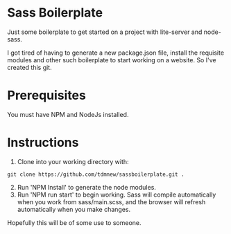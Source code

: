 # Sass Boilerplate

Just some boilerplate to get started on a project with lite-server and node-sass.

I got tired of having to generate a new package.json file, install the requisite modules and other such boilerplate to start working on a website. So I've created this git.

# Prerequisites

You must have NPM and NodeJs installed.

# Instructions

1) Clone into your working directory with:

```
git clone https://github.com/tdmnew/sassboilerplate.git .
```

2) Run 'NPM Install' to generate the node modules.
3) Run 'NPM run start' to begin working. Sass will compile automatically when you work from sass/main.scss, and the browser will refresh automatically when you make changes.

Hopefully this will be of some use to someone. 
